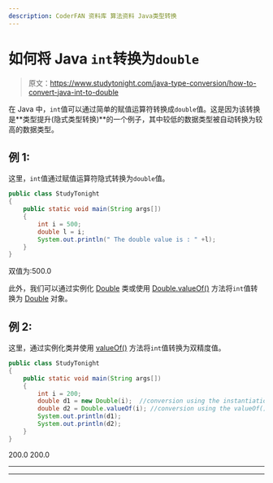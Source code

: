 ```yaml
---
description: CoderFAN 资料库 算法资料 Java类型转换
---
```


# 如何将 Java `int`转换为`double`

> 原文：<https://www.studytonight.com/java-type-conversion/how-to-convert-java-int-to-double>

在 Java 中，`int`值可以通过简单的赋值运算符转换成`double`值。这是因为该转换是**类型提升(隐式类型转换)**的一个例子，其中较低的数据类型被自动转换为较高的数据类型。

## 例 1:

这里，`int`值通过赋值运算符隐式转换为`double`值。

```java
public class StudyTonight
{  
	public static void main(String args[])
	{  
		int i = 500;  
		double l = i;  
		System.out.println(" The double value is : " +l); 
	}
}
```

双值为:500.0

此外，我们可以通过实例化 [Double](https://www.studytonight.com/java/wrapper-class.php) 类或使用 [Double.valueOf()](https://www.studytonight.com/java-wrapper-class/java-double-valueofdouble-d-method) 方法将`int`值转换为 [Double](https://www.studytonight.com/java/wrapper-class.php) 对象。

## 例 2:

这里，通过实例化类并使用 [valueOf()](https://www.studytonight.com/java-wrapper-class/java-double-valueofdouble-d-method) 方法将`int`值转换为双精度值。

```java
public class StudyTonight
{  
	public static void main(String args[])
	{  
		int i = 200;  
		double d1 = new Double(i);  //conversion using the instantiation  
		double d2 = Double.valueOf(i); //conversion using the valueOf() method  
		System.out.println(d1);  
		System.out.println(d2);  
	}
}
```

200.0
200.0

* * *

* * *